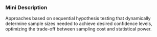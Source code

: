 ### Mini Description

Approaches based on sequential hypothesis testing that dynamically determine sample sizes needed to achieve desired confidence levels, optimizing the trade-off between sampling cost and statistical power.
